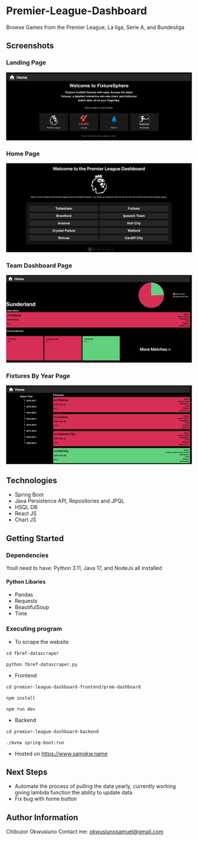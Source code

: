 # Premier-League-Dashboard

Browse Games from the Premier League, La liga, Serie A, and Bundesliga

## Screenshots

### Landing Page

![Home Page](/README/Landing.png)

### Home Page

![Home Page](/README/Home.png)

### Team Dashboard Page

![Matches Page](/README/TeamDashboard.png)

### Fixtures By Year Page

![Fixtures By Year](/README/MatchesByYear.png)

## Technologies
* Spring Boot
* Java Persistence API, Repositories and JPQL
* HSQL DB
* React JS
* Chart JS

## Getting Started

### Dependencies
Youll need to have:
Python 3.11, Java 17, and NodeJs all installed

#### Python Libaries
* Pandas
* Requests
* BeautifulSoup
* Time

### Executing program
* To scrape the website
```
cd fbref-datascraper
```
```
python fbref-datascraper.py
```
* Frontend
```
cd premier-league-dashboard-frontend/prem-dashboard
```
```
npm install
```
```
npm run dev
```
* Backend
```
cd premier-league-dashboard-backend
```
```
./mvnw spring-boot:run
```

* Hosted on
https://www.samokw.name

## Next Steps
* Automate the process of pulling the data yearly, currently working giving lambda function the ability to update data
* Fix bug with home button

## Author Information
Chibuzor Okwusiuno
Contact me:
okwusiunosamuel@gmail.com
